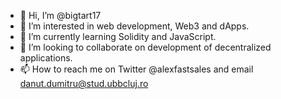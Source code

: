 - 👋 Hi, I’m @bigtart17
- 👀 I’m interested in web development, Web3 and dApps.
- 🌱 I’m currently learning Solidity and JavaScript.
- 💞️ I’m looking to collaborate on development of decentralized applications. 
- 📫 How to reach me on Twitter @alexfastsales and email danut.dumitru@stud.ubbcluj.ro

<!---
bigtart17/bigtart17 is a ✨ special ✨ repository because its `README.md` (this file) appears on your GitHub profile.
You can click the Preview link to take a look at your changes.
--->
